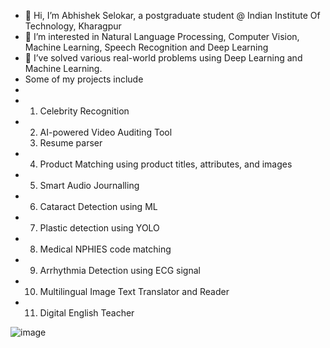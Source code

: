 - 👋 Hi, I’m Abhishek Selokar, a postgraduate student @ Indian Institute Of Technology, Kharagpur
- 👀 I’m interested in Natural Language Processing, Computer Vision, Machine Learning, Speech Recognition and Deep Learning
- 🌱 I’ve solved various real-world problems using Deep Learning and Machine Learning.
- Some of my projects include
- 
- 1. Celebrity Recognition 
- 2. AI-powered Video Auditing Tool
  3. Resume parser
- 4. Product Matching using product titles, attributes, and images
- 5. Smart Audio Journalling
- 6. Cataract Detection using ML
- 7. Plastic detection using YOLO
- 8. Medical NPHIES code matching
- 9. Arrhythmia Detection using ECG signal
- 10. Multilingual Image Text Translator and Reader
- 11. Digital English Teacher

![image](https://user-images.githubusercontent.com/105545947/220055269-0d370777-c9ea-4dfe-8349-1bd0423de059.png)

<!---
imabhi1216/imabhi1216 is a ✨ special ✨ repository because its `README.md` (this file) appears on your GitHub profile.
You can click the Preview link to take a look at your changes.
--->
